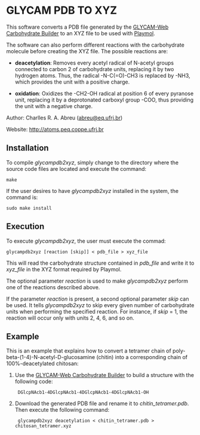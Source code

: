 GLYCAM PDB TO XYZ
=================

This software converts a PDB file generated by the [GLYCAM-Web Carbohydrate Builder] to an XYZ file to be used with [Playmol].

The software can also perform different reactions with the carbohydrate molecule before creating the XYZ file. The possible reactions are:

* __deacetylation__: Removes every acetyl radical of N-acetyl groups connected to carbon 2 of carbohydrate units, replacing it by two hydrogen atoms. Thus, the radical -N-C(=O)-CH3 is replaced by -NH3, which provides the unit with a positive charge.

* __oxidation__: Oxidizes the -CH2-OH radical at position 6 of every pyranose unit, replacing it by a deprotonated carboxyl group -COO, thus providing the unit with a negative charge.

Author: Charlles R. A. Abreu (abreu@eq.ufrj.br)

Website: http://atoms.peq.coppe.ufrj.br

Installation
------------

To compile _glycampdb2xyz_, simply change to the directory where the source code files are located and execute the command:

    make

If the user desires to have _glycampdb2xyz_ installed in the system, the command is:

    sudo make install

Execution
---------

To execute _glycampdb2xyz_, the user must execute the commad:

    glycampdb2xyz [reaction [skip]] < pdb_file > xyz_file

This will read the carbohydrate structure contained in _pdb_file_ and write it to _xyz_file_ in the XYZ format required by Playmol.

The optional parameter _reaction_ is used to make _glycampdb2xyz_ perform one of the reactions described above.

If the parameter _reaction_ is present, a second optional parameter _skip_ can be used. It tells _glycampdb2xyz_ to skip every given number of carbohydrate units when performing the specified reaction. For instance, if _skip_ = 1, the reaction will occur only with units 2, 4, 6, and so on.

Example
-------

This is an example that explains how to convert a tetramer chain of poly-beta-(1-4)-N-acetyl-D-glucosamine (chitin) into a corresponding chain of 100%-deacetylated chitosan:

1. Use the [GLYCAM-Web Carbohydrate Builder] to build a structure with the following code:

        DGlcpNAcb1-4DGlcpNAcb1-4DGlcpNAcb1-4DGlcpNAcb1-OH

2. Download the generated PDB file and rename it to _chitin_tetramer.pdb_. Then execute the following command:

        glycampdb2xyz deacetylation < chitin_tetramer.pdb > chitosan_tetramer.xyz


[GLYCAM-Web Carbohydrate Builder]:	http://glycam.org/cb
[Playmol]:				http://atoms.peq.coppe.ufrj.br/playmol

